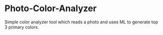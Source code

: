 # Photo-Color-Analyzer
Simple color analyzer tool which reads a photo and uses ML to generate top 3 primary colors.
